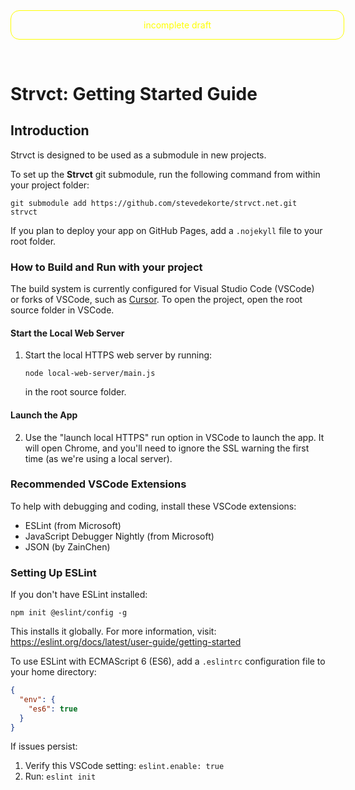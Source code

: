 <head>
  <title>Strvct: Getting Started Guide</title>
</head>

<div style="color: yellow; margin-bottom: 5em; width:100%; text-align: center; border: 1px solid yellow; padding: 1em; border-radius: 1em;">incomplete draft</div>

# Strvct: Getting Started Guide

## Introduction

Strvct is designed to be used as a submodule in new projects.

To set up the **Strvct** git submodule, run the following command from within your project folder:

```
git submodule add https://github.com/stevedekorte/strvct.net.git strvct
```

If you plan to deploy your app on GitHub Pages, add a `.nojekyll` file to your root folder.

### How to Build and Run with your project

The build system is currently configured for Visual Studio Code (VSCode) or forks of VSCode, such as [Cursor](https://cursor.sh/). To open the project, open the root source folder in VSCode.

#### Start the Local Web Server

1. Start the local HTTPS web server by running:

   ```
   node local-web-server/main.js
   ```

   in the root source folder.

#### Launch the App

2. Use the "launch local HTTPS" run option in VSCode to launch the app. It will open Chrome, and you'll need to ignore the SSL warning the first time (as we're using a local server).

### Recommended VSCode Extensions

To help with debugging and coding, install these VSCode extensions:

- ESLint (from Microsoft)
- JavaScript Debugger Nightly (from Microsoft)
- JSON (by ZainChen)

### Setting Up ESLint

If you don't have ESLint installed:

```
npm init @eslint/config -g
```

This installs it globally. For more information, visit: https://eslint.org/docs/latest/user-guide/getting-started

To use ESLint with ECMAScript 6 (ES6), add a `.eslintrc` configuration file to your home directory:

```json
{
  "env": {
    "es6": true
  }
}
```

If issues persist:

1. Verify this VSCode setting: `eslint.enable: true`
2. Run: `eslint init`
